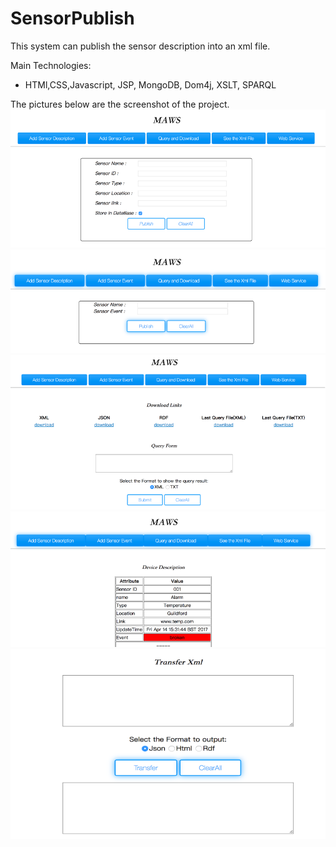 # SensorPublish
This system can publish the sensor description into an xml file.

Main Technologies:
  - HTMl,CSS,Javascript, JSP, MongoDB, Dom4j, XSLT, SPARQL
  
  
The pictures below are the screenshot of the project. 
![alt text](https://github.com/mozzielol/SensorPublish/blob/master/ss/Picture1.png)
![alt text](https://github.com/mozzielol/SensorPublish/blob/master/ss/Picture2.png)
![alt text](https://github.com/mozzielol/SensorPublish/blob/master/ss/Picture3.png)
![alt text](https://github.com/mozzielol/SensorPublish/blob/master/ss/Picture4.png)
![alt text](https://github.com/mozzielol/SensorPublish/blob/master/ss/Picture5.png)

